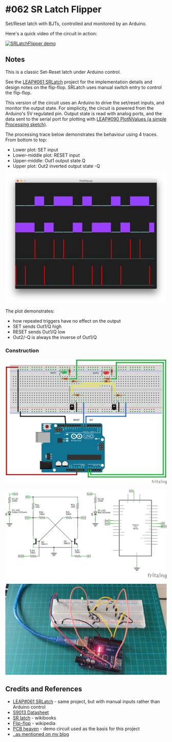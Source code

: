 # #062 SR Latch Flipper

Set/Reset latch with BJTs, controlled and monitored by an Arduino.

Here's a quick video of the circuit in action:

[![SRLatchFlipper demo](https://img.youtube.com/vi/KXwm6WrVOow/0.jpg)](https://www.youtube.com/watch?v=KXwm6WrVOow)

## Notes

This is a classic Set-Reset latch under Arduino control.

See the [LEAP#061 SRLatch](../SRLatch) project for the implementation details and design notes on the flip-flop.
SRLatch uses manual switch entry to control the flip-flop.

This version of the circuit uses an Arduino to drive the set/reset inputs, and monitor the output state.
For simplicity, the circuit is powered from the Arduino's 5V regulated pin.
Output state is read with analog ports, and the data sent to the serial port for plotting with [LEAP#090 PlotNValues (a simple Processing sketch)](https://leap.tardate.com/playground/plotnvalues/).

The processing trace below demonstrates the behaviour using 4 traces. From bottom to top:

* Lower plot: SET input
* Lower-middle plot: RESET input
* Upper-middle: Out1 output state Q
* Upper plot: Out2 inverted output state -Q

![processing trace](./assets/processing_trace.png?raw=true)

The plot demonstrates:

* how repeated triggers have no effect on the output
* SET sends Out1/Q high
* RESET sends Out1/Q low
* Out2/-Q is always the inverse of Out1/Q

### Construction

![The Breadboard](./assets/SRLatchFlipper_bb.jpg?raw=true)

![The Schematic](./assets/SRLatchFlipper_schematic.jpg?raw=true)

![The Build](./assets/SRLatchFlipper_build.jpg?raw=true)

## Credits and References

* [LEAP#061 SRLatch](../SRLatch) - same project, but with manual inputs rather than Arduino control
* [S9013 Datasheet](https://www.futurlec.com/Transistors/S9013.shtml)
* [SR latch](https://en.wikibooks.org/wiki/Digital_Circuits/Latches#SR_latch) - wikibooks
* [Flip-flop](http://en.wikipedia.org/wiki/Flip-flop_%28electronics%29) - wikipedia
* [PCB heaven](http://www.pcbheaven.com/userpages/basic_transistor_circuits/) - demo circuit used as the basis for this project
* [..as mentioned on my blog](https://blog.tardate.com/2017/05/leap061-set-reset-latches.html)
